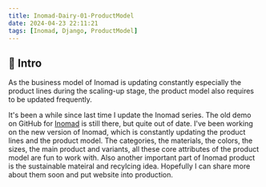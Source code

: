 ```yaml
---
title: Inomad-Dairy-01-ProductModel
date: 2024-04-23 22:11:21
tags: [Inomad, Django, ProductModel]
---
```


## **🔎 Intro**

As the business model of Inomad is updating constantly especially the product lines during the scaling-up stage, the product model also requires to be updated frequently.
<!-- more -->

It's been a while since last time I update the Inomad series. The old demo on GitHub for [Inomad](https://github.com/Dogecat0/inomad-demo) is still there, but quite out of date. I've been working on the new version of Inomad, which is constantly updating the product lines and the product model. The categories, the materials, the colors, the sizes, the main product and variants, all these core attributes of the product model are fun to work with. Also another important part of Inomad product is the sustainable mateiral and recylcing idea. Hopefully I can share more about them soon and put website into production.